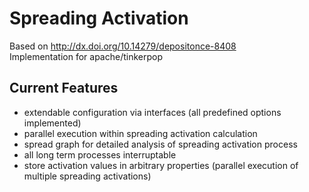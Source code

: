Spreading Activation
========================

Based on http://dx.doi.org/10.14279/depositonce-8408  
Implementation for apache/tinkerpop

Current Features
----------------

* extendable configuration via interfaces (all predefined options implemented)
* parallel execution within spreading activation calculation
* spread graph for detailed analysis of spreading activation process
* all long term processes interruptable
* store activation values in arbitrary properties (parallel execution of multiple spreading activations)
